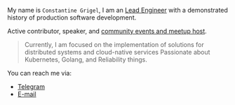 My name is `Constantine Grigel`, I am an [Lead Engineer](https://www.linkedin.com/in/cgrigel/) with a demonstrated history of production software development. 

Active contributor, speaker, and [community events and meetup host](https://www.meetup.com/members/186128767/). 

>Currently, I am focused on the implementation of solutions for distributed systems and cloud-native services
Passionate about Kubernetes, Golang, and Reliability things.

You can reach me via:

* [Telegram](https://t.me/cgrigel)
* [E-mail](mailto:rootoptical@gmail.com)
